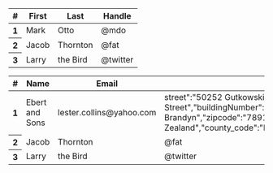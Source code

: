 <!DOCTYPE html>
<html>
<head>
	<title></title>
	
</head>
<body>
	<table class="table">
  <thead class="thead-dark">
    <tr>
      <th scope="col">#</th>
      <th scope="col">First</th>
      <th scope="col">Last</th>
      <th scope="col">Handle</th>
    </tr>
  </thead>
  <tbody>
    <tr>
      <th scope="row">1</th>
      <td>Mark</td>
      <td>Otto</td>
      <td>@mdo</td>
    </tr>
    <tr>
      <th scope="row">2</th>
      <td>Jacob</td>
      <td>Thornton</td>
      <td>@fat</td>
    </tr>
    <tr>
      <th scope="row">3</th>
      <td>Larry</td>
      <td>the Bird</td>
      <td>@twitter</td>
    </tr>
  </tbody>
</table>

<table class="table">
  <thead class="thead-light">
    <tr>
      <th scope="col">#</th>
      <th scope="col">Name</th>
      <th scope="col">Email</th>
      <th scope="col">Address</th>
      <th scope="col">Website</th>
      <th scope="col">image</th>
    </tr>
  </thead>
  <tbody>
    <tr>
      <th scope="row">1</th>
      <td>Ebert and Sons</td>
      <td>lester.collins@yahoo.com</td>
      <td>street":"50252 Gutkowski Curve Suite 694","streetName":"Annabelle Street","buildingNumber":"21465","city":"South Brandyn","zipcode":"78912-1072","country":"New Zealand","county_code":"KW","latitude":31.310558,"longitude":147.844973</td>
      <td>http:\/\/stoltenberg.com</td>
      <td>http:\/\/placeimg.com\/640\/480\/people</td>
    </tr>
    <tr>
      <th scope="row">2</th>
      <td>Jacob</td>
      <td>Thornton</td>
      <td>@fat</td>
    </tr>
    <tr>
      <th scope="row">3</th>
      <td>Larry</td>
      <td>the Bird</td>
      <td>@twitter</td>
    </tr>
  </tbody>
</table>






</body>
</html>
